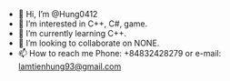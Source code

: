 - 👋 Hi, I’m @Hung0412
- 👀 I’m interested in C++, C#, game.
- 🌱 I’m currently learning C++.
- 💞️ I’m looking to collaborate on NONE.
- 📫 How to reach me Phone: +84832428279 or e-mail: lamtienhung93@gmail.com

<!---
Hung0412/Hung0412 is a ✨ special ✨ repository because its `README.md` (this file) appears on your GitHub profile.
You can click the Preview link to take a look at your changes.
--->
